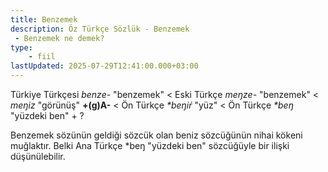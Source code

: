 ```yaml
---
title: Benzemek
description: Öz Türkçe Sözlük - Benzemek 
 - Benzemek ne demek?
type:
    - fiil
lastUpdated: 2025-07-29T12:41:00.000+03:00
---
```

Türkiye Türkçesi _benze-_ "benzemek" < Eski Türkçe _meŋze-_ "benzemek" < _meŋiz_ "görünüş" **+(g)A-** < Ön Türkçe _\*beŋiŕ_ "yüz" < Ön Türkçe _\*beŋ_ "yüzdeki ben" + ?

Benzemek sözünün geldiği sözcük olan beniz sözcüğünün nihai kökeni muğlaktır. Belki Ana Türkçe \*beŋ "yüzdeki ben" sözcüğüyle bir ilişki düşünülebilir.

